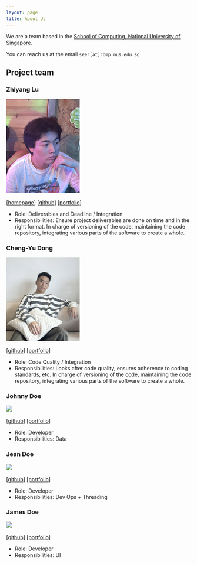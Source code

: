 ```yaml
---
layout: page
title: About Us
---
```


We are a team based in the [School of Computing, National University of Singapore](http://www.comp.nus.edu.sg).

You can reach us at the email `seer[at]comp.nus.edu.sg`

## Project team

### Zhiyang Lu

<img src="images/alfaloo.png" width="200px">

[[homepage](www.linkedin.com/in/zhiyanglu)]
[[github](https://github.com/alfaloo)]
[[portfolio](https://github.com/alfaloo/CV/blob/main/Zhiyang_Lu_Resume.pdf)]

* Role: Deliverables and Deadline / Integration
* Responsibilities: Ensure project deliverables are done on time and in the right format. In charge of versioning of the code, maintaining the code repository, integrating various parts of the software to create a whole.

### Cheng-Yu Dong

<img src="images/officialchengyud.png" width="200px">


[[github](https://github.com/officialchengyud)]
[[portfolio](www.linkedin.com/in/dongchengyu)]

* Role: Code Quality / Integration
* Responsibilities: Looks after code quality, ensures adherence to coding standards, etc. In charge of versioning of the code, maintaining the code repository, integrating various parts of the software to create a whole.

### Johnny Doe

<img src="images/johndoe.png" width="200px">

[[github](http://github.com/johndoe)] [[portfolio](team/johndoe.md)]

* Role: Developer
* Responsibilities: Data

### Jean Doe

<img src="images/johndoe.png" width="200px">

[[github](http://github.com/johndoe)]
[[portfolio](team/johndoe.md)]

* Role: Developer
* Responsibilities: Dev Ops + Threading

### James Doe

<img src="images/johndoe.png" width="200px">

[[github](http://github.com/johndoe)]
[[portfolio](team/johndoe.md)]

* Role: Developer
* Responsibilities: UI

